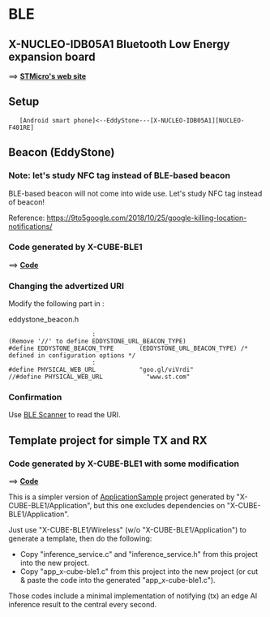 # BLE

## X-NUCLEO-IDB05A1 Bluetooth Low Energy expansion board

==> **[STMicro's web site](https://www.st.com/en/ecosystems/x-nucleo-idb05a1.html)**


## Setup

```
   [Android smart phone]<--EddyStone---[X-NUCLEO-IDB05A1][NUCLEO-F401RE]
```

## Beacon (EddyStone)

### Note: let's study NFC tag instead of BLE-based beacon

BLE-based beacon will not come into wide use. Let's study NFC tag instead of beacon!

Reference: https://9to5google.com/2018/10/25/google-killing-location-notifications/

### Code generated by X-CUBE-BLE1

==> **[Code](./Beacon)**

### Changing the advertized URI

Modify the following part in :

eddystone_beacon.h
```
                       :
(Remove '//' to define EDDYSTONE_URL_BEACON_TYPE)
#define EDDYSTONE_BEACON_TYPE       (EDDYSTONE_URL_BEACON_TYPE) /* defined in configuration options */
                       :
#define PHYSICAL_WEB_URL            "goo.gl/viVrdi"
//#define PHYSICAL_WEB_URL            "www.st.com"

```

### Confirmation

Use [BLE Scanner](https://play.google.com/store/apps/details?id=com.macdom.ble.blescanner&hl=en) to read the URI.


## Template project for simple TX and RX

### Code generated by X-CUBE-BLE1 with some modification

==> **[Code](./Template)**

This is a simpler version of [ApplicationSample](./ApplicationSample) project generated by "X-CUBE-BLE1/Application", but this one excludes dependencies on "X-CUBE-BLE1/Application".

Just use "X-CUBE-BLE1/Wireless" (w/o "X-CUBE-BLE1/Application") to generate a template, then do the following:

- Copy "inference_service.c" and "inference_service.h" from this project into the new project.
- Copy "app_x-cube-ble1.c" from this project into the new project (or cut & paste the code into the generated "app_x-cube-ble1.c").

Those codes include a minimal implementation of notifying (tx) an edge AI inference result to the central every second.
